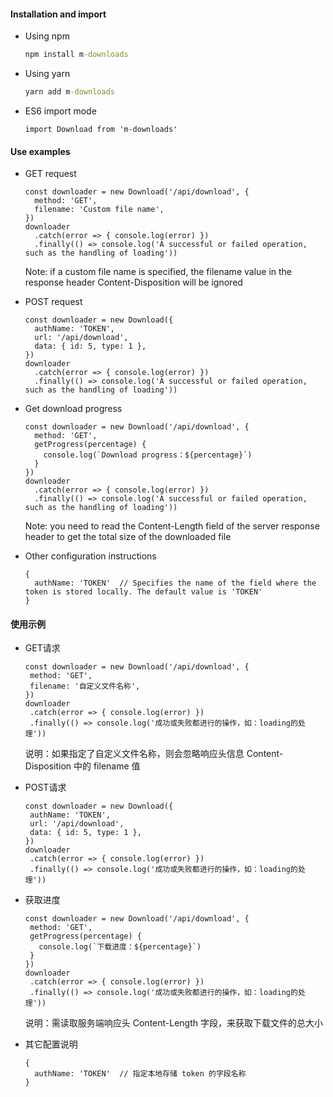 #### Installation and import
* Using npm
  ```cmd
  npm install m-downloads
  ```

* Using yarn
  ```cmd
  yarn add m-downloads
  ```

* ES6 import mode
  ```JS
  import Download from 'm-downloads'
  ```

#### Use examples
* GET request
  ```JS
  const downloader = new Download('/api/download', {
    method: 'GET',
    filename: 'Custom file name',
  })
  downloader
    .catch(error => { console.log(error) })
    .finally(() => console.log('A successful or failed operation, such as the handling of loading'))
  ```
  Note: if a custom file name is specified, the filename value in the response header Content-Disposition will be ignored

* POST request
  ```JS
  const downloader = new Download({
    authName: 'TOKEN',
    url: '/api/download',
    data: { id: 5, type: 1 },
  })
  downloader
    .catch(error => { console.log(error) })
    .finally(() => console.log('A successful or failed operation, such as the handling of loading'))
  ```

* Get download progress
  ```JS
  const downloader = new Download('/api/download', {
    method: 'GET',
    getProgress(percentage) {
      console.log(`Download progress：${percentage}`)
    }
  })
  downloader
    .catch(error => { console.log(error) })
    .finally(() => console.log('A successful or failed operation, such as the handling of loading'))
  ```
  Note: you need to read the Content-Length field of the server response header to get the total size of the downloaded file

* Other configuration instructions
  ```JS
  {
    authName: 'TOKEN'  // Specifies the name of the field where the token is stored locally. The default value is 'TOKEN'
  }
  ```

#### 使用示例
* GET请求
  ```JS
  const downloader = new Download('/api/download', {
   method: 'GET',
   filename: '自定义文件名称',
  })
  downloader
   .catch(error => { console.log(error) })
   .finally(() => console.log('成功或失败都进行的操作，如：loading的处理'))
  ```
  说明：如果指定了自定义文件名称，则会忽略响应头信息 Content-Disposition 中的 filename 值

* POST请求
  ```JS
  const downloader = new Download({
   authName: 'TOKEN',
   url: '/api/download',
   data: { id: 5, type: 1 },
  })
  downloader
   .catch(error => { console.log(error) })
   .finally(() => console.log('成功或失败都进行的操作，如：loading的处理'))
  ```

* 获取进度
  ```JS
  const downloader = new Download('/api/download', {
   method: 'GET',
   getProgress(percentage) {
     console.log(`下载进度：${percentage}`)
   }
  })
  downloader
   .catch(error => { console.log(error) })
   .finally(() => console.log('成功或失败都进行的操作，如：loading的处理'))
  ```
  说明：需读取服务端响应头 Content-Length 字段，来获取下载文件的总大小

* 其它配置说明
  ```JS
  {
    authName: 'TOKEN'  // 指定本地存储 token 的字段名称
  }
  ```

